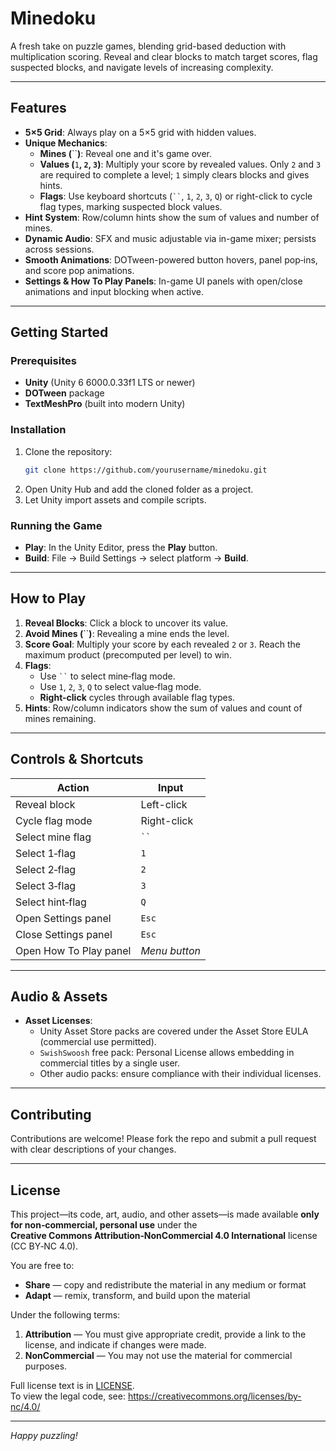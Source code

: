 # Minedoku

A fresh take on puzzle games, blending grid-based deduction with multiplication scoring. Reveal and clear blocks to match target scores, flag suspected blocks, and navigate levels of increasing complexity.

---

## Features

- **5×5 Grid**: Always play on a 5×5 grid with hidden values.
- **Unique Mechanics**:
  - **Mines (**``**)**: Reveal one and it's game over.
  - **Values (**`1`**, **`2`**, **`3`**)**: Multiply your score by revealed values. Only `2` and `3` are required to complete a level; `1` simply clears blocks and gives hints.
  - **Flags**: Use keyboard shortcuts (` `` `, `1`, `2`, `3`, `Q`) or right-click to cycle flag types, marking suspected block values.
- **Hint System**: Row/column hints show the sum of values and number of mines.
- **Dynamic Audio**: SFX and music adjustable via in-game mixer; persists across sessions.
- **Smooth Animations**: DOTween-powered button hovers, panel pop‑ins, and score pop animations.
- **Settings & How To Play Panels**: In-game UI panels with open/close animations and input blocking when active.

---

## Getting Started

### Prerequisites

- **Unity** (Unity 6 6000.0.33f1 LTS or newer)
- **DOTween** package
- **TextMeshPro** (built into modern Unity)

### Installation

1. Clone the repository:
   ```bash
   git clone https://github.com/yourusername/minedoku.git
   ```
2. Open Unity Hub and add the cloned folder as a project.
3. Let Unity import assets and compile scripts.

### Running the Game

- **Play**: In the Unity Editor, press the **Play** button.
- **Build**: File → Build Settings → select platform → **Build**.

---

## How to Play

1. **Reveal Blocks**: Click a block to uncover its value.
2. **Avoid Mines (**``**)**: Revealing a mine ends the level.
3. **Score Goal**: Multiply your score by each revealed `2` or `3`. Reach the maximum product (precomputed per level) to win.
4. **Flags**:
   - Use ` `` ` to select mine‑flag mode.
   - Use `1`, `2`, `3`, `Q` to select value‑flag mode.
   - **Right-click** cycles through available flag types.
5. **Hints**: Row/column indicators show the sum of values and count of mines remaining.

---

## Controls & Shortcuts

| Action                 | Input         |
| ---------------------- | ------------- |
| Reveal block           | Left-click    |
| Cycle flag mode        | Right-click   |
| Select mine flag       | ` `` `           |
| Select 1‑flag          | `1`           |
| Select 2‑flag          | `2`           |
| Select 3‑flag          | `3`           |
| Select hint‑flag       | `Q`           |
| Open Settings panel    | `Esc`         |
| Close Settings panel   | `Esc`         |
| Open How To Play panel | *Menu button* |

---

## Audio & Assets

- **Asset Licenses**:
  - Unity Asset Store packs are covered under the Asset Store EULA (commercial use permitted).
  - `SwishSwoosh` free pack: Personal License allows embedding in commercial titles by a single user.
  - Other audio packs: ensure compliance with their individual licenses.

---

## Contributing

Contributions are welcome! Please fork the repo and submit a pull request with clear descriptions of your changes.

---

## License

This project—its code, art, audio, and other assets—is made available **only for non‑commercial, personal use** under the  
**Creative Commons Attribution‑NonCommercial 4.0 International** license (CC BY‑NC 4.0).

You are free to:

- **Share** — copy and redistribute the material in any medium or format  
- **Adapt** — remix, transform, and build upon the material  

Under the following terms:

1. **Attribution** — You must give appropriate credit, provide a link to the license, and indicate if changes were made.  
2. **NonCommercial** — You may not use the material for commercial purposes.

Full license text is in [LICENSE](LICENSE).  
To view the legal code, see: https://creativecommons.org/licenses/by-nc/4.0/

---

*Happy puzzling!*

